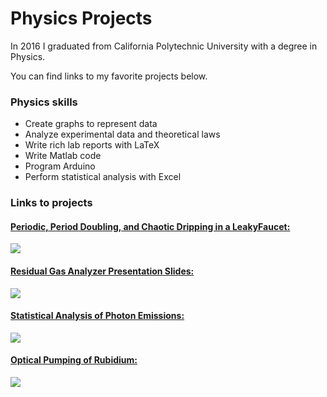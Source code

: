 # Physics Projects
In 2016 I graduated from California Polytechnic University with a degree in Physics.

You can find links to my favorite projects below.

### Physics skills

* Create graphs to represent data
* Analyze experimental data and theoretical laws
* Write rich lab reports with LaTeX
* Write Matlab code
* Program Arduino
* Perform statistical analysis with Excel


### Links to projects
#### [Periodic, Period Doubling, and Chaotic Dripping in a LeakyFaucet:](https://www.dropbox.com/s/adtuf4dd53gkms1/main.pdf?dl=0)
[![](https://www.dropbox.com/s/l0a36e9m2b13f6n/senior_project.png?dl=1)](https://www.dropbox.com/s/adtuf4dd53gkms1/main.pdf?dl=0)

#### [Residual Gas Analyzer Presentation Slides:](https://www.dropbox.com/s/jhea3zchvtyxd67/qlab2_final_presentation.pptx?dl=0)
[![](https://www.dropbox.com/s/yq46znks7ug4lse/rga.png?dl=1)](https://www.dropbox.com/s/jhea3zchvtyxd67/qlab2_final_presentation.pptx?dl=0)

#### [Statistical Analysis of Photon Emissions:](https://www.dropbox.com/s/ii7i1chl05g54yr/lab_report.pdf?dl=0)
[![](https://www.dropbox.com/s/gnmoaewqse2uuf3/photon.png?dl=1)](https://www.dropbox.com/s/ii7i1chl05g54yr/lab_report.pdf?dl=0)

#### [Optical Pumping of Rubidium:](https://www.dropbox.com/s/xcuad4hxfxo4fwv/lab_report.pdf?dl=0)
[![](https://www.dropbox.com/s/blc2xi2ux0b4yym/pump.png?dl=1)](https://www.dropbox.com/s/xcuad4hxfxo4fwv/lab_report.pdf?dl=0)
